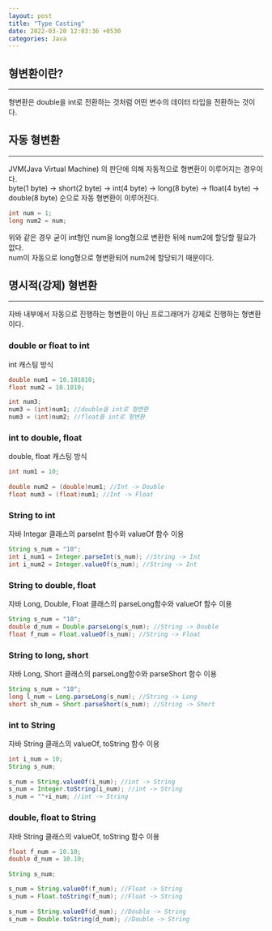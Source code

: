 ```yaml
---
layout: post
title: "Type Casting"
date: 2022-03-20 12:03:36 +0530
categories: Java
---
```


## 형변환이란?
***

 형변환은 double을 int로 전환하는 것처럼 어떤 변수의 데이터 타입을 전환하는 것이다. 

## 자동 형변환
***

JVM(Java Virtual Machine) 의 판단에 의해 자동적으로 형변환이 이루어지는 경우이다.  
byte(1 byte) → short(2 byte) → int(4 byte) → long(8 byte) → float(4 byte) → double(8 byte) 순으로 자동 형변환이 이루어진다.

```java
int num = 1;
long num2 = num;
```

위와 같은 경우 굳이 int형인 num을 long형으로 변환한 뒤에 num2에 할당할 필요가 없다.  
num이 자동으로 long형으로 형변환되어 num2에 할당되기 때문이다.

## 명시적(강제) 형변환
***

자바 내부에서 자동으로 진행하는 형변환이 아닌 프로그래머가 강제로 진행하는 형변환이다.

### double or float to int  
int 캐스팅 방식

```java
double num1 = 10.101010;
float num2 = 10.1010;

int num3;
num3 = (int)num1; //double을 int로 형변환
num3 = (int)num2; //float를 int로 형변환
```

### int to double, float
double, float 캐스팅 방식

```java
int num1 = 10;
	
double num2 = (double)num1; //Int -> Double
float num3 = (float)num1; //Int -> Float
```

### String to int

자바 Integar 클래스의 parseInt 함수와 valueOf 함수 이용

```java
String s_num = "10";
int i_num1 = Integer.parseInt(s_num); //String -> Int 
int i_num2 = Integer.valueOf(s_num); //String -> Int
```

### String to double, float

자바 Long, Double, Float 클래스의 parseLong함수와 valueOf 함수 이용

```java
String s_num = "10";
double d_num = Double.parseLong(s_num); //String -> Double
float f_num = Float.valueOf(s_num); //String -> Float
```

### String to long, short

자바 Long, Short 클래스의 parseLong함수와 parseShort 함수 이용

```java
String s_num = "10";
long l_num = Long.parseLong(s_num); //String -> Long
short sh_num = Short.parseShort(s_num); //String -> Short
```

### int to String

자바 String 클래스의 valueOf, toString 함수 이용

```java
int i_num = 10;
String s_num;
		
s_num = String.valueOf(i_num); //int -> String
s_num = Integer.toString(i_num); //int -> String
s_num = ""+i_num; //int -> String
```

### double, float to String

자바 String 클래스의 valueOf, toString 함수 이용

```java
float f_num = 10.10;
double d_num = 10.10;
		
String s_num;

s_num = String.valueOf(f_num); //Float -> String
s_num = Float.toString(f_num); //Float -> String
		
s_num = String.valueOf(d_num); //Double -> String
s_num = Double.toString(d_num); //Double -> String 
```






